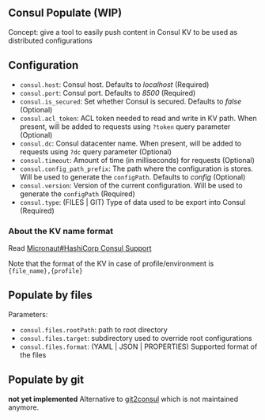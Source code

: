 ## Consul Populate (WIP)

Concept: give a tool to easily push content in Consul KV to be used as distributed configurations

## Configuration

- `consul.host`: Consul host. Defaults to *localhost* (Required)
- `consul.port`: Consul port. Defaults to *8500* (Required)
- `consul.is_secured`: Set whether Consul is secured. Defaults to *false* (Optional)
- `consul.acl_token`: ACL token needed to read and write in KV path. When present, will be added to requests
  using `?token` query parameter (Optional)
- `consul.dc`: Consul datacenter name. When present, will be added to requests using `?dc` query parameter (Optional)
- `consul.timeout`: Amount of time (in milliseconds) for requests (Optional)
- `consul.config_path_prefix`: The path where the configuration is stores. Will be used to generate the `configPath`.
  Defaults to *config* (Optional)
- `consul.version`: Version of the current configuration. Will be used to generate the `configPath` (Required)
- `consul.type`: (FILES | GIT) Type of data used to be export into Consul (Required)

### About the KV name format

Read [Micronaut#HashiCorp Consul Support](https://docs.micronaut.io/4.3.14/guide/#distributedConfigurationConsul)

Note that the format of the KV in case of profile/environment is `{file_name},{profile}`

## Populate by files

Parameters:

- `consul.files.rootPath`: path to root directory
- `consul.files.target`: subdirectory used to override root configurations
- `consul.files.format`: (YAML | JSON | PROPERTIES) Supported format of the files

## Populate by git

**not yet implemented**
Alternative to [git2consul](https://github.com/breser/git2consul) which is not maintained anymore.
